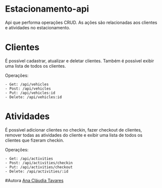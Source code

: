 # Estacionamento-api
Api que performa operações CRUD. As ações são relacionadas aos clientes e atividades no estacionamento. 

# Clientes
É possível cadastrar, atualizar e deletar clientes. Também é possível exibir uma lista de todos os clientes. 

Operações:

```
- Get: /api/vehicles
- Post: /api/vehicles
- Put: /api/vehicles:id
- Delete: /api/vehicles:id
```

# Atividades 
É possível adicionar clientes no checkin, fazer checkout de clientes, remover todas as atividades do cliente e exibir uma lista de todos os clientes que fizeram checkin.

Operações:
```
- Get: /api/activities
- Post: /api/activities/checkin
- Put: /api/activities/checkout
- Delete: /api/activities/:id
```

#Autora
[Ana Cláudia Tavares](https://www.linkedin.com/in/ana-cl%C3%A1udia-tavares-a842a6102)
